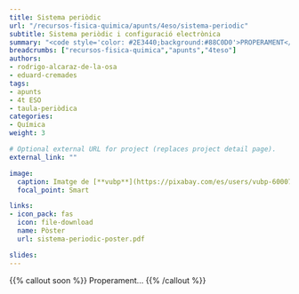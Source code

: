 ```yaml
---
title: Sistema periòdic
url: "/recursos-fisica-quimica/apunts/4eso/sistema-periodic"
subtitle: Sistema periòdic i configuració electrònica
summary: "<code style='color: #2E3440;background:#88C0D0'>PROPERAMENT</code> <br> Sistema periòdic i configuració electrònica."
breadcrumbs: ["recursos-fisica-quimica","apunts","4teso"]
authors:
- rodrigo-alcaraz-de-la-osa
- eduard-cremades
tags:
- apunts
- 4t ESO
- taula-periòdica
categories:
- Química
weight: 3

# Optional external URL for project (replaces project detail page).
external_link: ""

image:
  caption: Imatge de [**vubp**](https://pixabay.com/es/users/vubp-6000785/) en [Pixabay](https://pixabay.com/es/)
  focal_point: Smart

links:  
- icon_pack: fas
  icon: file-download
  name: Pòster
  url: sistema-periodic-poster.pdf

slides: 
---
```


{{% callout soon %}}
Properament...
{{% /callout %}}